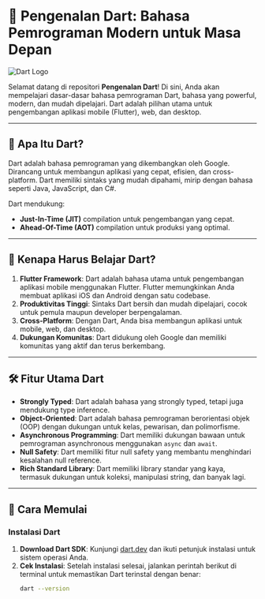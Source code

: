 # 🚀 Pengenalan Dart: Bahasa Pemrograman Modern untuk Masa Depan

![Dart Logo](https://github.com/user-attachments/assets/9c746b69-9fa1-4246-8a7b-3070697ef493)

Selamat datang di repositori **Pengenalan Dart**! Di sini, Anda akan mempelajari dasar-dasar bahasa pemrograman Dart, bahasa yang powerful, modern, dan mudah dipelajari. Dart adalah pilihan utama untuk pengembangan aplikasi mobile (Flutter), web, dan desktop.

---

## 📌 Apa Itu Dart?

Dart adalah bahasa pemrograman yang dikembangkan oleh Google. Dirancang untuk membangun aplikasi yang cepat, efisien, dan cross-platform. Dart memiliki sintaks yang mudah dipahami, mirip dengan bahasa seperti Java, JavaScript, dan C#. 

Dart mendukung:
- **Just-In-Time (JIT)** compilation untuk pengembangan yang cepat.
- **Ahead-Of-Time (AOT)** compilation untuk produksi yang optimal.

---

## 🌟 Kenapa Harus Belajar Dart?

1. **Flutter Framework**: Dart adalah bahasa utama untuk pengembangan aplikasi mobile menggunakan Flutter. Flutter memungkinkan Anda membuat aplikasi iOS dan Android dengan satu codebase.
2. **Produktivitas Tinggi**: Sintaks Dart bersih dan mudah dipelajari, cocok untuk pemula maupun developer berpengalaman.
3. **Cross-Platform**: Dengan Dart, Anda bisa membangun aplikasi untuk mobile, web, dan desktop.
4. **Dukungan Komunitas**: Dart didukung oleh Google dan memiliki komunitas yang aktif dan terus berkembang.

---

## 🛠️ Fitur Utama Dart

- **Strongly Typed**: Dart adalah bahasa yang strongly typed, tetapi juga mendukung type inference.
- **Object-Oriented**: Dart adalah bahasa pemrograman berorientasi objek (OOP) dengan dukungan untuk kelas, pewarisan, dan polimorfisme.
- **Asynchronous Programming**: Dart memiliki dukungan bawaan untuk pemrograman asynchronous menggunakan `async` dan `await`.
- **Null Safety**: Dart memiliki fitur null safety yang membantu menghindari kesalahan null reference.
- **Rich Standard Library**: Dart memiliki library standar yang kaya, termasuk dukungan untuk koleksi, manipulasi string, dan banyak lagi.

---

## 🚀 Cara Memulai

### Instalasi Dart

1. **Download Dart SDK**: Kunjungi [dart.dev](https://dart.dev/get-dart) dan ikuti petunjuk instalasi untuk sistem operasi Anda.
2. **Cek Instalasi**: Setelah instalasi selesai, jalankan perintah berikut di terminal untuk memastikan Dart terinstal dengan benar:
   ```bash
   dart --version
